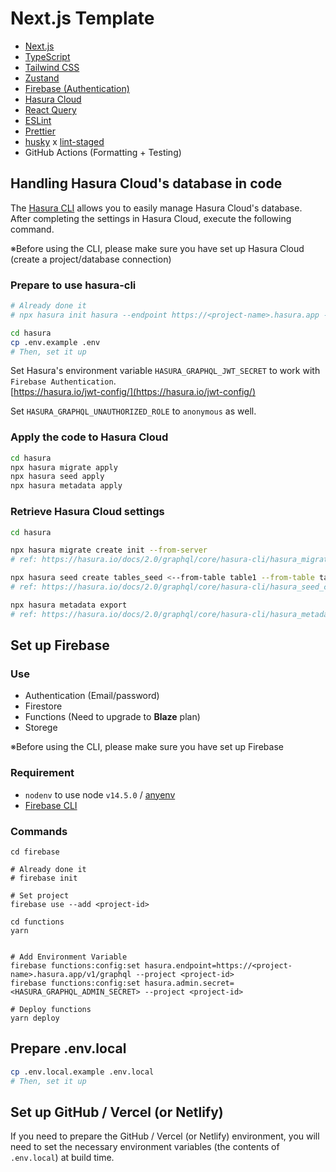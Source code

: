# Next.js Template

- [Next.js](https://nextjs.org/)
- [TypeScript](https://www.typescriptlang.org/)
- [Tailwind CSS](https://tailwindcss.com/)
- [Zustand](https://github.com/pmndrs/zustand)
- [Firebase (Authentication)](https://firebase.google.com/)
- [Hasura Cloud](https://cloud.hasura.io/)
- [React Query](https://react-query.tanstack.com/)
- [ESLint](https://eslint.org/)
- [Prettier](https://prettier.io/)
- [husky](https://github.com/typicode/husky) x [lint-staged](https://github.com/okonet/lint-staged)
- GitHub Actions (Formatting + Testing)

## Handling Hasura Cloud's database in code

The [Hasura CLI](https://hasura.io/docs/1.0/graphql/core/hasura-cli/index.html) allows you to easily manage Hasura Cloud's database.  
After completing the settings in Hasura Cloud, execute the following command.

※Before using the CLI, please make sure you have set up Hasura Cloud (create a project/database connection)

### Prepare to use hasura-cli

```bash
# Already done it
# npx hasura init hasura --endpoint https://<project-name>.hasura.app --admin-secret <admin-secret-key>

cd hasura
cp .env.example .env
# Then, set it up
```

Set Hasura's environment variable `HASURA_GRAPHQL_JWT_SECRET` to work with `Firebase Authentication`.  
[https://hasura.io/jwt-config/](https://hasura.io/jwt-config/)

Set `HASURA_GRAPHQL_UNAUTHORIZED_ROLE` to `anonymous` as well.

### Apply the code to Hasura Cloud

```bash
cd hasura
npx hasura migrate apply
npx hasura seed apply
npx hasura metadata apply
```

### Retrieve Hasura Cloud settings

```bash
cd hasura

npx hasura migrate create init --from-server
# ref: https://hasura.io/docs/2.0/graphql/core/hasura-cli/hasura_migrate_create.html

npx hasura seed create tables_seed <--from-table table1 --from-table table2>
# ref: https://hasura.io/docs/2.0/graphql/core/hasura-cli/hasura_seed_create.html

npx hasura metadata export
# ref: https://hasura.io/docs/2.0/graphql/core/hasura-cli/hasura_metadata_export.html
```

## Set up Firebase

### Use

- Authentication (Email/password)
- Firestore
- Functions (Need to upgrade to **Blaze** plan)
- Storege

※Before using the CLI, please make sure you have set up Firebase

### Requirement

- `nodenv` to use node `v14.5.0` / [anyenv](https://github.com/anyenv/anyenv)
- [Firebase CLI](https://firebase.google.com/docs/cli)

### Commands

```
cd firebase

# Already done it
# firebase init

# Set project
firebase use --add <project-id>

cd functions
yarn


# Add Environment Variable
firebase functions:config:set hasura.endpoint=https://<project-name>.hasura.app/v1/graphql --project <project-id>
firebase functions:config:set hasura.admin.secret=<HASURA_GRAPHQL_ADMIN_SECRET> --project <project-id>

# Deploy functions
yarn deploy
```

## Prepare .env.local

```bash
cp .env.local.example .env.local
# Then, set it up
```

## Set up GitHub / Vercel (or Netlify)

If you need to prepare the GitHub / Vercel (or Netlify) environment, you will need to set the necessary environment variables (the contents of `.env.local`) at build time.
